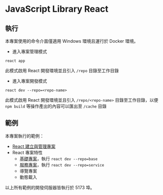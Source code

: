 # JavaScript Library React

## 執行

本專案使用的命令介面僅適用 Windows 環境且運行於 Docker 環境。

+ 進入專案管理模式
```
react app
```

此模式啟用 React 開發環境並且引入 ```/repo``` 目錄至工作目錄

+ 進入專案開發模式
```
react dev --repo=<repo-name>
```

此模式啟用 React 開發環境並且引入 ```/repo/<repo-name>``` 目錄至工作目錄，以便 ```npm build``` 等操作產出的內容可以匯出至 ```/cache``` 目錄

## 範例

本專案執行的範例：

+ [React 建立與管理專案](./repo/readme.md)
+ React 專案特性
    - [基礎專案](./repo/base/README.md)，執行 ```react dev --repo=base```
    - [服務專案](./repo/service/README.md)，執行 ```react dev --repo=service```
    - 導覽專案
    - 動態載入

以上所有範例的開發伺服器皆執行於 5173 埠。
